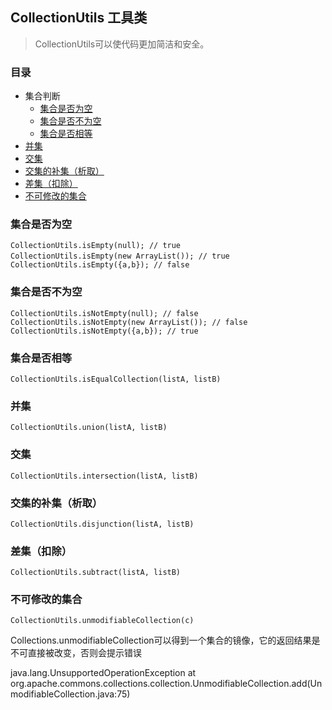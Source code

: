 ## CollectionUtils 工具类

> CollectionUtils可以使代码更加简洁和安全。 

### 目录
- 集合判断
    - [集合是否为空](#集合是否为空)
    - [集合是否不为空](#集合是否不为空)
    - [集合是否相等](#集合是否相等)
- [并集](#并集)
- [交集](#交集)
- [交集的补集（析取）](#交集的补集（析取）)
- [差集（扣除）](#差集（扣除）)
- [不可修改的集合](#不可修改的集合)


### 集合是否为空

    CollectionUtils.isEmpty(null); // true
    CollectionUtils.isEmpty(new ArrayList()); // true　　
    CollectionUtils.isEmpty({a,b}); // false

### 集合是否不为空

    CollectionUtils.isNotEmpty(null); // false
    CollectionUtils.isNotEmpty(new ArrayList()); // false
    CollectionUtils.isNotEmpty({a,b}); // true

### 集合是否相等

    CollectionUtils.isEqualCollection(listA, listB)

### 并集

    CollectionUtils.union(listA, listB)

### 交集

    CollectionUtils.intersection(listA, listB)

### 交集的补集（析取）

    CollectionUtils.disjunction(listA, listB)

### 差集（扣除）

    CollectionUtils.subtract(listA, listB)

### 不可修改的集合

    CollectionUtils.unmodifiableCollection(c)
    
Collections.unmodifiableCollection可以得到一个集合的镜像，它的返回结果是不可直接被改变，否则会提示错误

java.lang.UnsupportedOperationException
at org.apache.commons.collections.collection.UnmodifiableCollection.add(UnmodifiableCollection.java:75)
